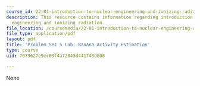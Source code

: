 ```yaml
---
course_id: 22-01-introduction-to-nuclear-engineering-and-ionizing-radiation-fall-2015
description: This resource contains information regarding introduction to nuclear
  engineering and ionizing radiation.
file_location: /coursemedia/22-01-introduction-to-nuclear-engineering-and-ionizing-radiation-fall-2015/7079627e9ec03f4a72043d441748d808_MIT22_01F15_ps5_lab.pdf
file_type: application/pdf
layout: pdf
title: 'Problem Set 5 Lab: Banana Activity Estimation'
type: course
uid: 7079627e9ec03f4a72043d441748d808

---
```

None